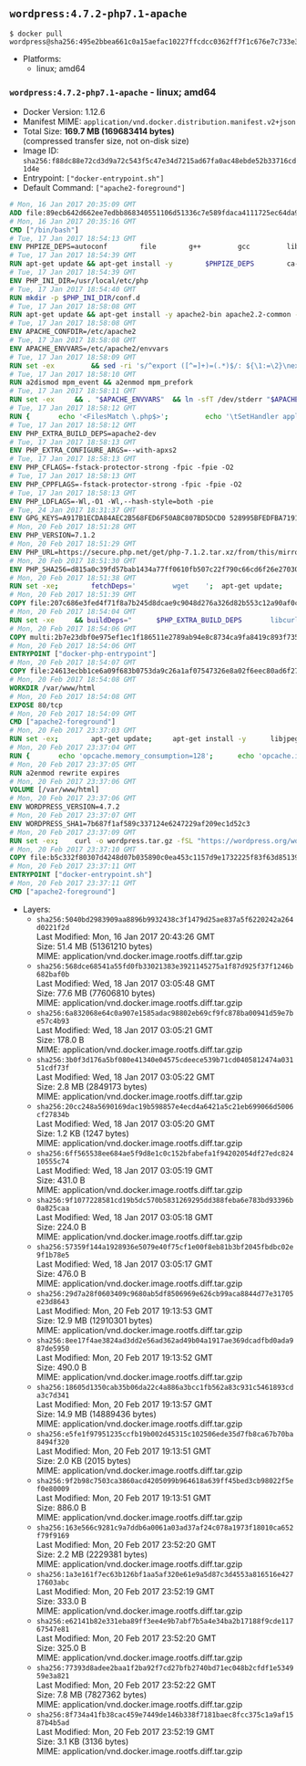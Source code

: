 ## `wordpress:4.7.2-php7.1-apache`

```console
$ docker pull wordpress@sha256:495e2bbea661c0a15aefac10227ffcdcc0362ff7f1c676e7c733e3ec257c55d7
```

-	Platforms:
	-	linux; amd64

### `wordpress:4.7.2-php7.1-apache` - linux; amd64

-	Docker Version: 1.12.6
-	Manifest MIME: `application/vnd.docker.distribution.manifest.v2+json`
-	Total Size: **169.7 MB (169683414 bytes)**  
	(compressed transfer size, not on-disk size)
-	Image ID: `sha256:f88dc88e72cd3d9a72c543f5c47e34d7215ad67fa0ac48ebde52b33716cd1d4e`
-	Entrypoint: `["docker-entrypoint.sh"]`
-	Default Command: `["apache2-foreground"]`

```dockerfile
# Mon, 16 Jan 2017 20:35:09 GMT
ADD file:89ecb642d662ee7edbb868340551106d51336c7e589fdaca4111725ec64da957 in / 
# Mon, 16 Jan 2017 20:35:16 GMT
CMD ["/bin/bash"]
# Tue, 17 Jan 2017 18:54:13 GMT
ENV PHPIZE_DEPS=autoconf 		file 		g++ 		gcc 		libc-dev 		make 		pkg-config 		re2c
# Tue, 17 Jan 2017 18:54:39 GMT
RUN apt-get update && apt-get install -y 		$PHPIZE_DEPS 		ca-certificates 		curl 		libedit2 		libsqlite3-0 		libxml2 		xz-utils 	--no-install-recommends && rm -r /var/lib/apt/lists/*
# Tue, 17 Jan 2017 18:54:39 GMT
ENV PHP_INI_DIR=/usr/local/etc/php
# Tue, 17 Jan 2017 18:54:40 GMT
RUN mkdir -p $PHP_INI_DIR/conf.d
# Tue, 17 Jan 2017 18:58:08 GMT
RUN apt-get update && apt-get install -y apache2-bin apache2.2-common --no-install-recommends && rm -rf /var/lib/apt/lists/*
# Tue, 17 Jan 2017 18:58:08 GMT
ENV APACHE_CONFDIR=/etc/apache2
# Tue, 17 Jan 2017 18:58:08 GMT
ENV APACHE_ENVVARS=/etc/apache2/envvars
# Tue, 17 Jan 2017 18:58:09 GMT
RUN set -ex 		&& sed -ri 's/^export ([^=]+)=(.*)$/: ${\1:=\2}\nexport \1/' "$APACHE_ENVVARS" 		&& . "$APACHE_ENVVARS" 	&& for dir in 		"$APACHE_LOCK_DIR" 		"$APACHE_RUN_DIR" 		"$APACHE_LOG_DIR" 		/var/www/html 	; do 		rm -rvf "$dir" 		&& mkdir -p "$dir" 		&& chown -R "$APACHE_RUN_USER:$APACHE_RUN_GROUP" "$dir"; 	done
# Tue, 17 Jan 2017 18:58:10 GMT
RUN a2dismod mpm_event && a2enmod mpm_prefork
# Tue, 17 Jan 2017 18:58:11 GMT
RUN set -ex 	&& . "$APACHE_ENVVARS" 	&& ln -sfT /dev/stderr "$APACHE_LOG_DIR/error.log" 	&& ln -sfT /dev/stdout "$APACHE_LOG_DIR/access.log" 	&& ln -sfT /dev/stdout "$APACHE_LOG_DIR/other_vhosts_access.log"
# Tue, 17 Jan 2017 18:58:12 GMT
RUN { 		echo '<FilesMatch \.php$>'; 		echo '\tSetHandler application/x-httpd-php'; 		echo '</FilesMatch>'; 		echo; 		echo 'DirectoryIndex disabled'; 		echo 'DirectoryIndex index.php index.html'; 		echo; 		echo '<Directory /var/www/>'; 		echo '\tOptions -Indexes'; 		echo '\tAllowOverride All'; 		echo '</Directory>'; 	} | tee "$APACHE_CONFDIR/conf-available/docker-php.conf" 	&& a2enconf docker-php
# Tue, 17 Jan 2017 18:58:12 GMT
ENV PHP_EXTRA_BUILD_DEPS=apache2-dev
# Tue, 17 Jan 2017 18:58:13 GMT
ENV PHP_EXTRA_CONFIGURE_ARGS=--with-apxs2
# Tue, 17 Jan 2017 18:58:13 GMT
ENV PHP_CFLAGS=-fstack-protector-strong -fpic -fpie -O2
# Tue, 17 Jan 2017 18:58:13 GMT
ENV PHP_CPPFLAGS=-fstack-protector-strong -fpic -fpie -O2
# Tue, 17 Jan 2017 18:58:13 GMT
ENV PHP_LDFLAGS=-Wl,-O1 -Wl,--hash-style=both -pie
# Tue, 24 Jan 2017 18:31:37 GMT
ENV GPG_KEYS=A917B1ECDA84AEC2B568FED6F50ABC807BD5DCD0 528995BFEDFBA7191D46839EF9BA0ADA31CBD89E
# Mon, 20 Feb 2017 18:51:28 GMT
ENV PHP_VERSION=7.1.2
# Mon, 20 Feb 2017 18:51:29 GMT
ENV PHP_URL=https://secure.php.net/get/php-7.1.2.tar.xz/from/this/mirror PHP_ASC_URL=https://secure.php.net/get/php-7.1.2.tar.xz.asc/from/this/mirror
# Mon, 20 Feb 2017 18:51:30 GMT
ENV PHP_SHA256=d815a0c39fd57bab1434a77ff0610fb507c22f790c66cd6f26e27030c4b3e971 PHP_MD5=d79afea1870277c86fac903566fb6c5d
# Mon, 20 Feb 2017 18:51:38 GMT
RUN set -xe; 		fetchDeps=' 		wget 	'; 	apt-get update; 	apt-get install -y --no-install-recommends $fetchDeps; 	rm -rf /var/lib/apt/lists/*; 		mkdir -p /usr/src; 	cd /usr/src; 		wget -O php.tar.xz "$PHP_URL"; 		if [ -n "$PHP_SHA256" ]; then 		echo "$PHP_SHA256 *php.tar.xz" | sha256sum -c -; 	fi; 	if [ -n "$PHP_MD5" ]; then 		echo "$PHP_MD5 *php.tar.xz" | md5sum -c -; 	fi; 		if [ -n "$PHP_ASC_URL" ]; then 		wget -O php.tar.xz.asc "$PHP_ASC_URL"; 		export GNUPGHOME="$(mktemp -d)"; 		for key in $GPG_KEYS; do 			gpg --keyserver ha.pool.sks-keyservers.net --recv-keys "$key"; 		done; 		gpg --batch --verify php.tar.xz.asc php.tar.xz; 		rm -r "$GNUPGHOME"; 	fi; 		apt-get purge -y --auto-remove $fetchDeps
# Mon, 20 Feb 2017 18:51:39 GMT
COPY file:207c686e3fed4f71f8a7b245d8dcae9c9048d276a326d82b553c12a90af0c0ca in /usr/local/bin/ 
# Mon, 20 Feb 2017 18:54:04 GMT
RUN set -xe 	&& buildDeps=" 		$PHP_EXTRA_BUILD_DEPS 		libcurl4-openssl-dev 		libedit-dev 		libsqlite3-dev 		libssl-dev 		libxml2-dev 	" 	&& apt-get update && apt-get install -y $buildDeps --no-install-recommends && rm -rf /var/lib/apt/lists/* 		&& export CFLAGS="$PHP_CFLAGS" 		CPPFLAGS="$PHP_CPPFLAGS" 		LDFLAGS="$PHP_LDFLAGS" 	&& docker-php-source extract 	&& cd /usr/src/php 	&& ./configure 		--with-config-file-path="$PHP_INI_DIR" 		--with-config-file-scan-dir="$PHP_INI_DIR/conf.d" 				--disable-cgi 				--enable-ftp 		--enable-mbstring 		--enable-mysqlnd 				--with-curl 		--with-libedit 		--with-openssl 		--with-zlib 				$PHP_EXTRA_CONFIGURE_ARGS 	&& make -j "$(nproc)" 	&& make install 	&& { find /usr/local/bin /usr/local/sbin -type f -executable -exec strip --strip-all '{}' + || true; } 	&& make clean 	&& docker-php-source delete 		&& apt-get purge -y --auto-remove -o APT::AutoRemove::RecommendsImportant=false $buildDeps
# Mon, 20 Feb 2017 18:54:06 GMT
COPY multi:2b7e23dbf0e975ef1ec1f186511e2789ab94e8c8734ca9fa8419c893f7357d6c in /usr/local/bin/ 
# Mon, 20 Feb 2017 18:54:06 GMT
ENTRYPOINT ["docker-php-entrypoint"]
# Mon, 20 Feb 2017 18:54:07 GMT
COPY file:24613ecbb1ce6a09f683b0753da9c26a1af07547326e8a02f6eec80ad6f2774a in /usr/local/bin/ 
# Mon, 20 Feb 2017 18:54:08 GMT
WORKDIR /var/www/html
# Mon, 20 Feb 2017 18:54:08 GMT
EXPOSE 80/tcp
# Mon, 20 Feb 2017 18:54:09 GMT
CMD ["apache2-foreground"]
# Mon, 20 Feb 2017 23:37:03 GMT
RUN set -ex; 		apt-get update; 	apt-get install -y 		libjpeg-dev 		libpng12-dev 	; 	rm -rf /var/lib/apt/lists/*; 		docker-php-ext-configure gd --with-png-dir=/usr --with-jpeg-dir=/usr; 	docker-php-ext-install gd mysqli opcache
# Mon, 20 Feb 2017 23:37:04 GMT
RUN { 		echo 'opcache.memory_consumption=128'; 		echo 'opcache.interned_strings_buffer=8'; 		echo 'opcache.max_accelerated_files=4000'; 		echo 'opcache.revalidate_freq=2'; 		echo 'opcache.fast_shutdown=1'; 		echo 'opcache.enable_cli=1'; 	} > /usr/local/etc/php/conf.d/opcache-recommended.ini
# Mon, 20 Feb 2017 23:37:05 GMT
RUN a2enmod rewrite expires
# Mon, 20 Feb 2017 23:37:06 GMT
VOLUME [/var/www/html]
# Mon, 20 Feb 2017 23:37:06 GMT
ENV WORDPRESS_VERSION=4.7.2
# Mon, 20 Feb 2017 23:37:07 GMT
ENV WORDPRESS_SHA1=7b687f1af589c337124e6247229af209ec1d52c3
# Mon, 20 Feb 2017 23:37:09 GMT
RUN set -ex; 	curl -o wordpress.tar.gz -fSL "https://wordpress.org/wordpress-${WORDPRESS_VERSION}.tar.gz"; 	echo "$WORDPRESS_SHA1 *wordpress.tar.gz" | sha1sum -c -; 	tar -xzf wordpress.tar.gz -C /usr/src/; 	rm wordpress.tar.gz; 	chown -R www-data:www-data /usr/src/wordpress
# Mon, 20 Feb 2017 23:37:10 GMT
COPY file:b5c332f80307d4248d07b035890c0ea453c1157d9e1732225f83f63d851392b5 in /usr/local/bin/ 
# Mon, 20 Feb 2017 23:37:11 GMT
ENTRYPOINT ["docker-entrypoint.sh"]
# Mon, 20 Feb 2017 23:37:11 GMT
CMD ["apache2-foreground"]
```

-	Layers:
	-	`sha256:5040bd2983909aa8896b9932438c3f1479d25ae837a5f6220242a264d0221f2d`  
		Last Modified: Mon, 16 Jan 2017 20:43:26 GMT  
		Size: 51.4 MB (51361210 bytes)  
		MIME: application/vnd.docker.image.rootfs.diff.tar.gzip
	-	`sha256:568dce68541a55fd0fb33021383e3921145275a1f87d925f37f1246b682baf0b`  
		Last Modified: Wed, 18 Jan 2017 03:05:48 GMT  
		Size: 77.6 MB (77606810 bytes)  
		MIME: application/vnd.docker.image.rootfs.diff.tar.gzip
	-	`sha256:6a832068e64c0a907e1585adac98802eb69cf9fc878ba00941d59e7be57c4b93`  
		Last Modified: Wed, 18 Jan 2017 03:05:21 GMT  
		Size: 178.0 B  
		MIME: application/vnd.docker.image.rootfs.diff.tar.gzip
	-	`sha256:3b0f3d176a5bf080e41340e04575cdeece539b71cd0405812474a03151cdf73f`  
		Last Modified: Wed, 18 Jan 2017 03:05:22 GMT  
		Size: 2.8 MB (2849173 bytes)  
		MIME: application/vnd.docker.image.rootfs.diff.tar.gzip
	-	`sha256:20cc248a5690169dac19b598857e4ecd4a6421a5c21eb699066d5006cf27834b`  
		Last Modified: Wed, 18 Jan 2017 03:05:20 GMT  
		Size: 1.2 KB (1247 bytes)  
		MIME: application/vnd.docker.image.rootfs.diff.tar.gzip
	-	`sha256:6ff565538ee684ae5f9d8e1c0c152bfabefa1f94202054df27edc82410555c74`  
		Last Modified: Wed, 18 Jan 2017 03:05:19 GMT  
		Size: 431.0 B  
		MIME: application/vnd.docker.image.rootfs.diff.tar.gzip
	-	`sha256:9f1077228581cd19b5dc570b5831269295dd388feba6e783bd93396b0a825caa`  
		Last Modified: Wed, 18 Jan 2017 03:05:18 GMT  
		Size: 224.0 B  
		MIME: application/vnd.docker.image.rootfs.diff.tar.gzip
	-	`sha256:57359f144a1928936e5079e40f75cf1e00f8eb81b3bf2045fbdbc02e9f1b78e5`  
		Last Modified: Wed, 18 Jan 2017 03:05:17 GMT  
		Size: 476.0 B  
		MIME: application/vnd.docker.image.rootfs.diff.tar.gzip
	-	`sha256:29d7a28f0603409c9680ab5df8506969e626cb99aca8844d77e31705e23d8643`  
		Last Modified: Mon, 20 Feb 2017 19:13:53 GMT  
		Size: 12.9 MB (12910301 bytes)  
		MIME: application/vnd.docker.image.rootfs.diff.tar.gzip
	-	`sha256:8ee17f4ae3824ad3dd2e56ad362ad49b04a1917ae369dcadfbd0ada987de5950`  
		Last Modified: Mon, 20 Feb 2017 19:13:52 GMT  
		Size: 490.0 B  
		MIME: application/vnd.docker.image.rootfs.diff.tar.gzip
	-	`sha256:18605d1350cab35b06da22c4a886a3bcc1fb562a83c931c5461893cda3c7d341`  
		Last Modified: Mon, 20 Feb 2017 19:13:57 GMT  
		Size: 14.9 MB (14889436 bytes)  
		MIME: application/vnd.docker.image.rootfs.diff.tar.gzip
	-	`sha256:e5fe1f97951235ccfb19b002d45315c102506ede35d7fb8ca67b70ba8494f320`  
		Last Modified: Mon, 20 Feb 2017 19:13:51 GMT  
		Size: 2.0 KB (2015 bytes)  
		MIME: application/vnd.docker.image.rootfs.diff.tar.gzip
	-	`sha256:9f2b98c7503ca3860acd4205099b964618a639ff45bed3cb98022f5ef0e80009`  
		Last Modified: Mon, 20 Feb 2017 19:13:51 GMT  
		Size: 886.0 B  
		MIME: application/vnd.docker.image.rootfs.diff.tar.gzip
	-	`sha256:163e566c9281c9a7ddb6a0061a03ad37af24c078a1973f18010ca652f79f9169`  
		Last Modified: Mon, 20 Feb 2017 23:52:20 GMT  
		Size: 2.2 MB (2229381 bytes)  
		MIME: application/vnd.docker.image.rootfs.diff.tar.gzip
	-	`sha256:1a3e161f7ec63b126bf1aa5af320e61e9a5d87c3d4553a816516e42717603abc`  
		Last Modified: Mon, 20 Feb 2017 23:52:19 GMT  
		Size: 333.0 B  
		MIME: application/vnd.docker.image.rootfs.diff.tar.gzip
	-	`sha256:e62141b82e331eba89ff3ee4e9b7abf7b5a4e34ba2b17188f9cde11767547e81`  
		Last Modified: Mon, 20 Feb 2017 23:52:20 GMT  
		Size: 325.0 B  
		MIME: application/vnd.docker.image.rootfs.diff.tar.gzip
	-	`sha256:77393d8adee2baa1f2ba92f7cd27bfb2740bd71ec048b2cfdf1e534959e3a821`  
		Last Modified: Mon, 20 Feb 2017 23:52:22 GMT  
		Size: 7.8 MB (7827362 bytes)  
		MIME: application/vnd.docker.image.rootfs.diff.tar.gzip
	-	`sha256:8f734a41fb38cac459e7449de146b338f7181baec8fcc375c1a9af1587b4b5ad`  
		Last Modified: Mon, 20 Feb 2017 23:52:19 GMT  
		Size: 3.1 KB (3136 bytes)  
		MIME: application/vnd.docker.image.rootfs.diff.tar.gzip
